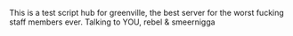 This is a test script hub for greenville, the best server for the worst fucking staff members ever. Talking to YOU, rebel & smeernigga
